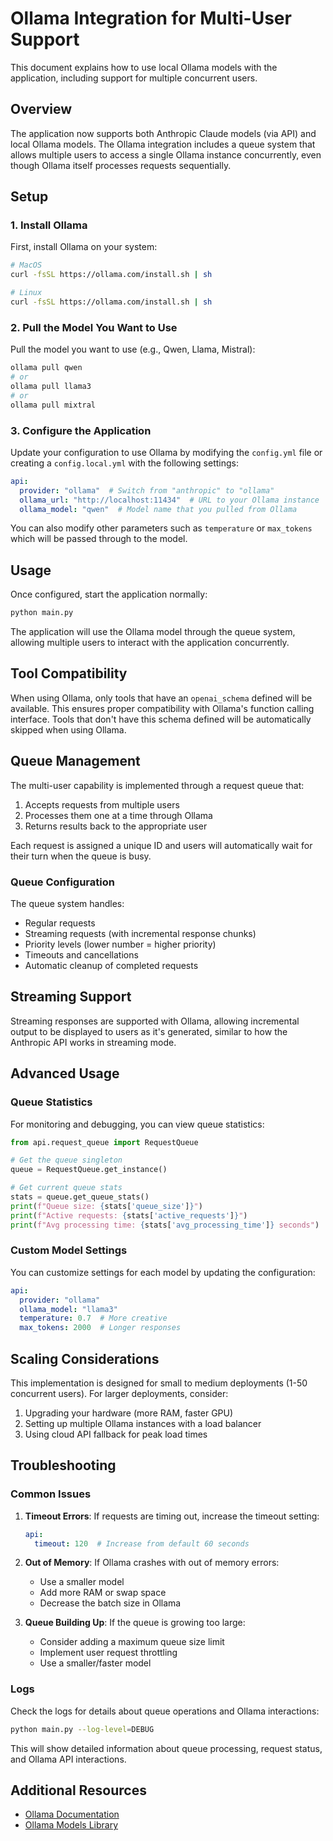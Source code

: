 # Ollama Integration for Multi-User Support

This document explains how to use local Ollama models with the application, including support for multiple concurrent users.

## Overview

The application now supports both Anthropic Claude models (via API) and local Ollama models. The Ollama integration includes a queue system that allows multiple users to access a single Ollama instance concurrently, even though Ollama itself processes requests sequentially.

## Setup

### 1. Install Ollama

First, install Ollama on your system:

```bash
# MacOS
curl -fsSL https://ollama.com/install.sh | sh

# Linux
curl -fsSL https://ollama.com/install.sh | sh
```

### 2. Pull the Model You Want to Use

Pull the model you want to use (e.g., Qwen, Llama, Mistral):

```bash
ollama pull qwen
# or
ollama pull llama3
# or
ollama pull mixtral
```

### 3. Configure the Application

Update your configuration to use Ollama by modifying the `config.yml` file or creating a `config.local.yml` with the following settings:

```yaml
api:
  provider: "ollama"  # Switch from "anthropic" to "ollama"
  ollama_url: "http://localhost:11434"  # URL to your Ollama instance
  ollama_model: "qwen"  # Model name that you pulled from Ollama
```

You can also modify other parameters such as `temperature` or `max_tokens` which will be passed through to the model.

## Usage

Once configured, start the application normally:

```bash
python main.py
```

The application will use the Ollama model through the queue system, allowing multiple users to interact with the application concurrently.

## Tool Compatibility

When using Ollama, only tools that have an `openai_schema` defined will be available. This ensures proper compatibility with Ollama's function calling interface. Tools that don't have this schema defined will be automatically skipped when using Ollama.

## Queue Management

The multi-user capability is implemented through a request queue that:

1. Accepts requests from multiple users
2. Processes them one at a time through Ollama
3. Returns results back to the appropriate user

Each request is assigned a unique ID and users will automatically wait for their turn when the queue is busy.

### Queue Configuration

The queue system handles:
- Regular requests
- Streaming requests (with incremental response chunks)
- Priority levels (lower number = higher priority)
- Timeouts and cancellations
- Automatic cleanup of completed requests

## Streaming Support

Streaming responses are supported with Ollama, allowing incremental output to be displayed to users as it's generated, similar to how the Anthropic API works in streaming mode.

## Advanced Usage

### Queue Statistics

For monitoring and debugging, you can view queue statistics:

```python
from api.request_queue import RequestQueue

# Get the queue singleton
queue = RequestQueue.get_instance()

# Get current queue stats
stats = queue.get_queue_stats()
print(f"Queue size: {stats['queue_size']}")
print(f"Active requests: {stats['active_requests']}")
print(f"Avg processing time: {stats['avg_processing_time']} seconds")
```

### Custom Model Settings

You can customize settings for each model by updating the configuration:

```yaml
api:
  provider: "ollama"
  ollama_model: "llama3"
  temperature: 0.7  # More creative
  max_tokens: 2000  # Longer responses
```

## Scaling Considerations

This implementation is designed for small to medium deployments (1-50 concurrent users). For larger deployments, consider:

1. Upgrading your hardware (more RAM, faster GPU)
2. Setting up multiple Ollama instances with a load balancer
3. Using cloud API fallback for peak load times

## Troubleshooting

### Common Issues

1. **Timeout Errors**: If requests are timing out, increase the timeout setting:
   ```yaml
   api:
     timeout: 120  # Increase from default 60 seconds
   ```

2. **Out of Memory**: If Ollama crashes with out of memory errors:
   - Use a smaller model
   - Add more RAM or swap space
   - Decrease the batch size in Ollama

3. **Queue Building Up**: If the queue is growing too large:
   - Consider adding a maximum queue size limit
   - Implement user request throttling
   - Use a smaller/faster model

### Logs

Check the logs for details about queue operations and Ollama interactions:

```bash
python main.py --log-level=DEBUG
```

This will show detailed information about queue processing, request status, and Ollama API interactions.

## Additional Resources

- [Ollama Documentation](https://ollama.com/docs)
- [Ollama Models Library](https://ollama.com/library)